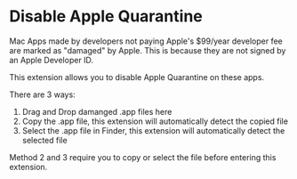 # Disable Apple Quarantine

Mac Apps made by developers not paying Apple's $99/year developer fee are marked as "damaged" by Apple. This is because they are not signed by an Apple Developer ID.

This extension allows you to disable Apple Quarantine on these apps.

There are 3 ways:

1. Drag and Drop damanged .app files here
2. Copy the .app file, this extension will automatically detect the copied file
3. Select the .app file in Finder, this extension will automatically detect the selected file

Method 2 and 3 require you to copy or select the file before entering this extension.

